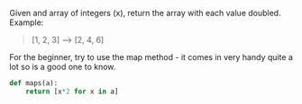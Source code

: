 Given and array of integers (x), return the array with each value doubled. Example:

> [1, 2, 3] --> [2, 4, 6]

For the beginner, try to use the map method - it comes in very handy quite a lot so is a good one to know.
```python
def maps(a):
    return [x*2 for x in a]
```
